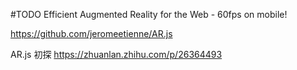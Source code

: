 #TODO
Efficient Augmented Reality for the Web - 60fps on mobile!

https://github.com/jeromeetienne/AR.js


AR.js 初探
https://zhuanlan.zhihu.com/p/26364493